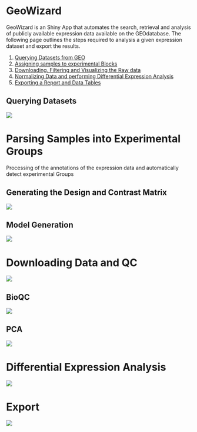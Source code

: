 # GeoWizard
GeoWizard is an Shiny App that automates the search, retrieval and analysis of publicly available expression data available on the GEOdatabase. The following page outlines the steps required to analysis a given expression dataset and export the results.

1. [Querying Datasets from GEO](#querying-datasets)
2. [Assigning samples to experimental Blocks](#parsing-samples-into-experimental-groups)
3. [Downloading, Filtering and Visualizing the Raw data](#downloading-data-and-qc)
4. [Normalizing Data and performing Differential Expression Analysis](#differential-expression-analysis)
5. [Exporting a Report and Data Tables](#export)


## Querying Datasets
![](https://github.com/moaraj/GeoWizard/blob/master/Documentation/1.Query.PNG)

# Parsing Samples into Experimental Groups
Processing of the annotations of the expression data and automatically detect experimental Groups

## Generating the Design and Contrast Matrix
![](https://github.com/moaraj/GeoWizard/blob/master/Documentation/2.Factors.PNG)

## Model Generation
![](https://github.com/moaraj/GeoWizard/blob/master/Documentation/3.Model.PNG)

# Downloading Data and QC
![](https://github.com/moaraj/GeoWizard/blob/master/Documentation/4.0%20-Download.PNG)

## BioQC
![](https://github.com/moaraj/GeoWizard/blob/master/Documentation/4.2%20-%20BioQC.PNG)

## PCA
![](https://github.com/moaraj/GeoWizard/blob/master/Documentation/4.3%20-%20PCA.PNG)

# Differential Expression Analysis
![](https://github.com/moaraj/GeoWizard/blob/master/Documentation/5%20-%20Expression.PNG)

# Export
![](https://github.com/moaraj/GeoWizard/blob/master/Documentation/6%20-%20ExportPNG.PNG)
